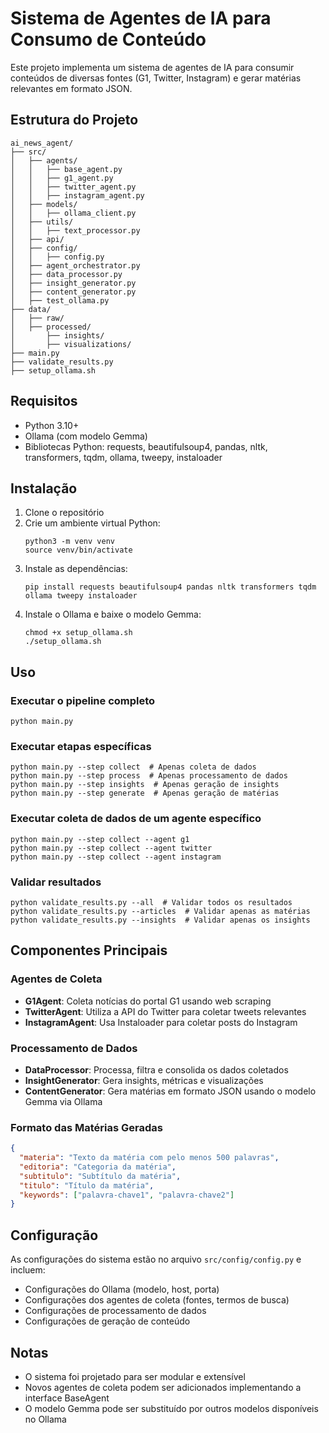 # Sistema de Agentes de IA para Consumo de Conteúdo

Este projeto implementa um sistema de agentes de IA para consumir conteúdos de diversas fontes (G1, Twitter, Instagram) e gerar matérias relevantes em formato JSON.

## Estrutura do Projeto

```
ai_news_agent/
├── src/
│   ├── agents/
│   │   ├── base_agent.py
│   │   ├── g1_agent.py
│   │   ├── twitter_agent.py
│   │   ├── instagram_agent.py
│   ├── models/
│   │   ├── ollama_client.py
│   ├── utils/
│   │   ├── text_processor.py
│   ├── api/
│   ├── config/
│   │   ├── config.py
│   ├── agent_orchestrator.py
│   ├── data_processor.py
│   ├── insight_generator.py
│   ├── content_generator.py
│   ├── test_ollama.py
├── data/
│   ├── raw/
│   ├── processed/
│       ├── insights/
│       ├── visualizations/
├── main.py
├── validate_results.py
├── setup_ollama.sh
```

## Requisitos

- Python 3.10+
- Ollama (com modelo Gemma)
- Bibliotecas Python: requests, beautifulsoup4, pandas, nltk, transformers, tqdm, ollama, tweepy, instaloader

## Instalação

1. Clone o repositório
2. Crie um ambiente virtual Python:
   ```
   python3 -m venv venv
   source venv/bin/activate
   ```
3. Instale as dependências:
   ```
   pip install requests beautifulsoup4 pandas nltk transformers tqdm ollama tweepy instaloader
   ```
4. Instale o Ollama e baixe o modelo Gemma:
   ```
   chmod +x setup_ollama.sh
   ./setup_ollama.sh
   ```

## Uso

### Executar o pipeline completo

```
python main.py
```

### Executar etapas específicas

```
python main.py --step collect  # Apenas coleta de dados
python main.py --step process  # Apenas processamento de dados
python main.py --step insights  # Apenas geração de insights
python main.py --step generate  # Apenas geração de matérias
```

### Executar coleta de dados de um agente específico

```
python main.py --step collect --agent g1
python main.py --step collect --agent twitter
python main.py --step collect --agent instagram
```

### Validar resultados

```
python validate_results.py --all  # Validar todos os resultados
python validate_results.py --articles  # Validar apenas as matérias
python validate_results.py --insights  # Validar apenas os insights
```

## Componentes Principais

### Agentes de Coleta

- **G1Agent**: Coleta notícias do portal G1 usando web scraping
- **TwitterAgent**: Utiliza a API do Twitter para coletar tweets relevantes
- **InstagramAgent**: Usa Instaloader para coletar posts do Instagram

### Processamento de Dados

- **DataProcessor**: Processa, filtra e consolida os dados coletados
- **InsightGenerator**: Gera insights, métricas e visualizações
- **ContentGenerator**: Gera matérias em formato JSON usando o modelo Gemma via Ollama

### Formato das Matérias Geradas

```json
{
  "materia": "Texto da matéria com pelo menos 500 palavras",
  "editoria": "Categoria da matéria",
  "subtitulo": "Subtítulo da matéria",
  "titulo": "Título da matéria",
  "keywords": ["palavra-chave1", "palavra-chave2"]
}
```

## Configuração

As configurações do sistema estão no arquivo `src/config/config.py` e incluem:

- Configurações do Ollama (modelo, host, porta)
- Configurações dos agentes de coleta (fontes, termos de busca)
- Configurações de processamento de dados
- Configurações de geração de conteúdo

## Notas

- O sistema foi projetado para ser modular e extensível
- Novos agentes de coleta podem ser adicionados implementando a interface BaseAgent
- O modelo Gemma pode ser substituído por outros modelos disponíveis no Ollama
